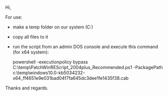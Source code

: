 Hi,

For use:
- make a temp folder on our system (C:)
- copy all files to it
- run the script from an admin DOS console and execute this command (for x64 system):
  
  powershell -executionpolicy bypass C:\temp\PatchWinREScript_2004plus_Recommended.ps1 -PackagePath c:\temp\windows10.0-kb5034232-x64_ff4651e9e031bad04f7fa645dc3dee1fe1435f38.cab
  
Thanks and regards.
